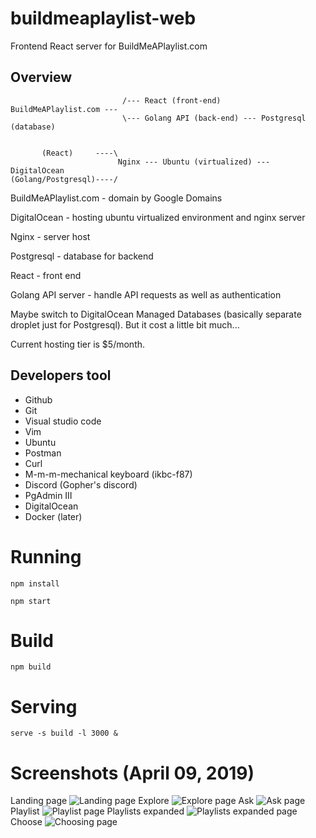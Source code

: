 # buildmeaplaylist-web
Frontend React server for BuildMeAPlaylist.com

## Overview

```
                         /--- React (front-end)
BuildMeAPlaylist.com ---
                         \--- Golang API (back-end) --- Postgresql (database)


       (React)     ----\
                        Nginx --- Ubuntu (virtualized) --- DigitalOcean
(Golang/Postgresql)----/
```


BuildMeAPlaylist.com - domain by Google Domains

DigitalOcean - hosting ubuntu virtualized environment and nginx server

Nginx - server host

Postgresql - database for backend

React - front end

Golang API server - handle API requests as well as authentication

Maybe switch to DigitalOcean Managed Databases (basically separate droplet just for Postgresql).
But it cost a little bit much...

Current hosting tier is $5/month.

## Developers tool
- Github
- Git
- Visual studio code
- Vim 
- Ubuntu
- Postman
- Curl
- M-m-m-mechanical keyboard (ikbc-f87)
- Discord (Gopher's discord)
- PgAdmin III
- DigitalOcean
- Docker (later)

# Running
`npm install`

`npm start`

# Build
`npm build`

# Serving
`serve -s build -l 3000 &`

# Screenshots (April 09, 2019)
Landing page
![Landing page](https://raw.githubusercontent.com/hueyjj/buildmeaplaylist-web/master/screenshots/landingpage.png)
Explore
![Explore page](https://raw.githubusercontent.com/hueyjj/buildmeaplaylist-web/master/screenshots/explorepage.png)
Ask
![Ask page](https://raw.githubusercontent.com/hueyjj/buildmeaplaylist-web/master/screenshots/askpage.png)
Playlist
![Playlist page](https://raw.githubusercontent.com/hueyjj/buildmeaplaylist-web/master/screenshots/playlistpage.png)
Playlists expanded
![Playlists expanded page](https://raw.githubusercontent.com/hueyjj/buildmeaplaylist-web/master/screenshots/playlistexpandedpage.png)
Choose
![Choosing page](https://raw.githubusercontent.com/hueyjj/buildmeaplaylist-web/master/screenshots/choosepage.png)